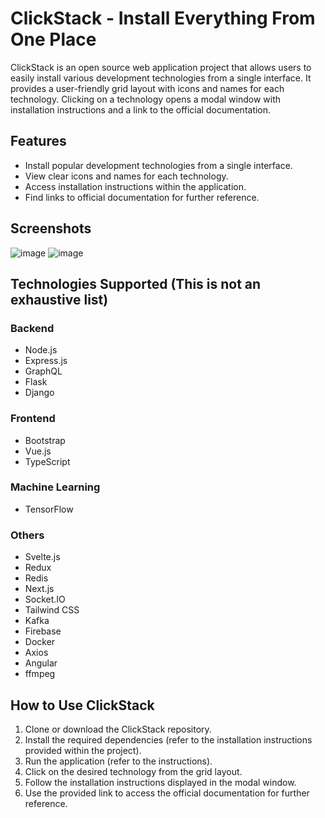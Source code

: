 # ClickStack - Install Everything From One Place

ClickStack is an open source web application project that allows users to easily install various development technologies from a single interface. It provides a user-friendly grid layout with icons and names for each technology. Clicking on a technology opens a modal window with installation instructions and a link to the official documentation.

## Features
- Install popular development technologies from a single interface.
- View clear icons and names for each technology.
- Access installation instructions within the application.
- Find links to official documentation for further reference.

## Screenshots
![image](https://github.com/askadityapandey/ClickStack/assets/144938685/07d216ae-ab6a-4a61-87bc-79a888b7e468)
![image](https://github.com/askadityapandey/ClickStack/assets/144938685/c81660b7-d977-471c-821a-139a3b99b63f)


## Technologies Supported (This is not an exhaustive list)
### Backend
- Node.js
- Express.js
- GraphQL
- Flask
- Django

### Frontend
- Bootstrap
- Vue.js
- TypeScript

### Machine Learning
- TensorFlow

### Others
- Svelte.js
- Redux
- Redis
- Next.js
- Socket.IO
- Tailwind CSS
- Kafka
- Firebase
- Docker
- Axios
- Angular
- ffmpeg

## How to Use ClickStack
1. Clone or download the ClickStack repository.
2. Install the required dependencies (refer to the installation instructions provided within the project).
3. Run the application (refer to the instructions).
4. Click on the desired technology from the grid layout.
5. Follow the installation instructions displayed in the modal window.
6. Use the provided link to access the official documentation for further reference.

